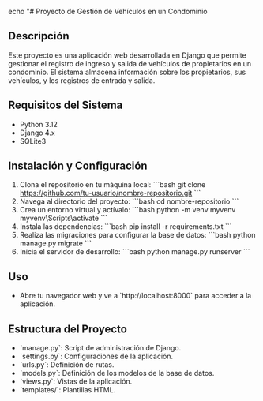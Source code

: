 echo "# Proyecto de Gestión de Vehículos en un Condominio

## Descripción
Este proyecto es una aplicación web desarrollada en Django que permite gestionar el registro de ingreso y salida de vehículos de propietarios en un condominio. El sistema almacena información sobre los propietarios, sus vehículos, y los registros de entrada y salida.

## Requisitos del Sistema
- Python 3.12
- Django 4.x
- SQLite3

## Instalación y Configuración
1. Clona el repositorio en tu máquina local:
   \`\`\`bash
   git clone https://github.com/tu-usuario/nombre-repositorio.git
   \`\`\`
2. Navega al directorio del proyecto:
   \`\`\`bash
   cd nombre-repositorio
   \`\`\`
3. Crea un entorno virtual y actívalo:
   \`\`\`bash
   python -m venv myvenv
   myvenv\\Scripts\\activate
   \`\`\`
4. Instala las dependencias:
   \`\`\`bash
   pip install -r requirements.txt
   \`\`\`
5. Realiza las migraciones para configurar la base de datos:
   \`\`\`bash
   python manage.py migrate
   \`\`\`
6. Inicia el servidor de desarrollo:
   \`\`\`bash
   python manage.py runserver
   \`\`\`

## Uso
- Abre tu navegador web y ve a \`http://localhost:8000\` para acceder a la aplicación.

## Estructura del Proyecto
- \`manage.py\`: Script de administración de Django.
- \`settings.py\`: Configuraciones de la aplicación.
- \`urls.py\`: Definición de rutas.
- \`models.py\`: Definición de los modelos de la base de datos.
- \`views.py\`: Vistas de la aplicación.
- \`templates/\`: Plantillas HTML.
